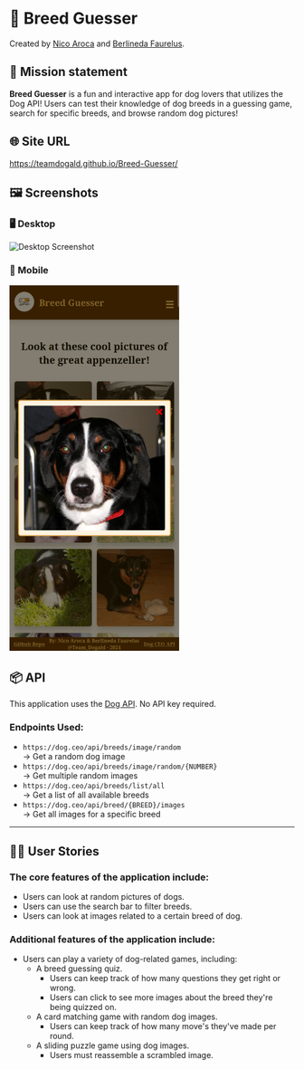 # 🐶 Breed Guesser
Created by [Nico Aroca](https://github.com/tailsmonster) and [Berlineda Faurelus](https://github.com/Faurelus).


## 🚀 Mission statement

**Breed Guesser** is a fun and interactive app for dog lovers that utilizes the Dog API! Users can test their knowledge of dog breeds in a guessing game, search for specific breeds, and browse random dog pictures!

## 🌐 Site URL

https://teamdogald.github.io/Breed-Guesser/


##  🖼️ Screenshots


### 🖥️ Desktop  
<img src="https://github.com/TeamDogald/Breed-Guesser/blob/main/screenshots/breeedguesser_desktop.png?raw=true" width="600" alt="Desktop Screenshot" />

### 📱 Mobile  
<img src="https://github.com/TeamDogald/Breed-Guesser/blob/main/screenshots/breeedguesser_mobile.png?raw=true" width="300" alt="Mobile Screenshot" />

## 📦 API

This application uses the [Dog API](https://dog.ceo/dog-api/). No API key required.

### Endpoints Used:
- `https://dog.ceo/api/breeds/image/random`  
  → Get a random dog image
- `https://dog.ceo/api/breeds/image/random/{NUMBER}`  
  → Get multiple random images
- `https://dog.ceo/api/breeds/list/all`  
  → Get a list of all available breeds
- `https://dog.ceo/api/breed/{BREED}/images`  
  → Get all images for a specific breed

---

## 🧑‍💻 User Stories

### **The core features of the application include:**
- Users can look at random pictures of dogs.
- Users can use the search bar to filter breeds.
- Users can look at images related to a certain breed of dog.

### **Additional features of the application include:**
- Users can play a variety of dog-related games, including:
  - A breed guessing quiz.
    - Users can keep track of how many questions they get right or wrong.
    - Users can click to see more images about the breed they're being quizzed on.
  - A card matching game with random dog images.
    - Users can keep track of how many move's they've made per round.
  - A sliding puzzle game using dog images.
    - Users must reassemble a scrambled image.

